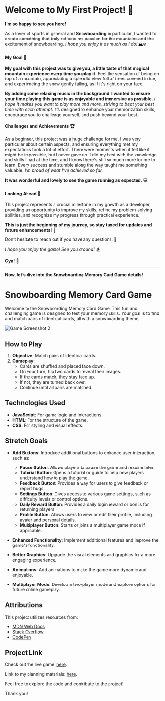 # Welcome to My First Project! 🎉

**I’m so happy to see you here!** 

As a lover of sports in general and **Snowboarding** in particular, I wanted to create something that truly reflects my passion for the mountains and the excitement of snowboarding. *I hope you enjoy it as much as I do!* 🏔️❄️

#### My Goal 🎯

**My goal with this project was to give you, a little taste of that magical mountain experience every time you play it.** Feel the sensation of being on top of a mountain, appreciating a splendid view full of trees covered in ice, and experiencing the snow gently falling, as if it's right on your face. 

**By adding some relaxing music in the background, I wanted to ensure your time playing this game is as enjoyable and immersive as possible.** *I hope it makes you want to play more and more, striving to beat your best time with each attempt.* It’s designed to enhance your memorization skills, encourage you to challenge yourself, and push beyond your best. 

#### Challenges and Achievements 🏆

As a beginner, this project was a huge challenge for me. I was very particular about certain aspects, and ensuring everything met my expectations took a lot of effort. There were moments when it felt like it might be impossible, but I never gave up. I did my best with the knowledge and skills I had at the time, and I know there's still so much more for me to learn. Every success and stumble along the way taught me something valuable. *I’m proud of what I’ve achieved so far.* 

**It was wonderful and lovely to see the game running as expected.** 💻

#### Looking Ahead 🔮

This project represents a crucial milestone in my growth as a developer, providing an opportunity to improve my skills, refine my problem-solving abilities, and recognize my progress through practical experience. 

**This is just the beginning of my journey, so stay tuned for updates and future enhancements!** 🚀

Don’t hesitate to reach out if you have any questions. 💬

*I hope you enjoy the game! See you around!* 🏂

**Cya!** 🫶

---

**Now, let’s dive into the Snowboarding Memory Card Game details!**

# Snowboarding Memory Card Game

Welcome to the Snowboarding Memory Card Game! This fun and challenging game is designed to test your memory skills. Your goal is to find and match pairs of identical cards, all with a snowboarding theme.

![Game Screenshot 2](https://github.com/user-attachments/assets/afa760ca-3bb0-4b74-ab92-ba964e1e2b98)

## How to Play

1. **Objective**: Match pairs of identical cards.
2. **Gameplay**: 
   - Cards are shuffled and placed face down.
   - On your turn, flip two cards to reveal their images.
   - If the cards match, they stay face up.
   - If not, they are turned back over.
   - Continue until all pairs are matched.

## Technologies Used

- **JavaScript**: For game logic and interactions.
- **HTML**: For the structure of the game.
- **CSS**: For styling and visual effects.

## Stretch Goals

- **Add Buttons**: Introduce additional buttons to enhance user interaction, such as:
   - **Pause Button**: Allows players to pause the game and resume later.
   - **Tutorial Button**: Opens a tutorial or guide to help new players understand how to play the game.
   - **Feedback Button**: Provides a way for users to give feedback or report bugs.
   - **Settings Button**: Gives access to various game settings, such as difficulty levels or control options.
   - **Daily Reward Button**: Provides a daily login reward or bonus for returning players.
   - **Profile Button**: Allows users to view or edit their profile, including avatar and personal details.
   - **Multiplayer Button**: Starts or joins a multiplayer game mode if applicable.

- **Enhanced Functionality**: Implement additional features and improve the game's functionality.
- **Better Graphics**: Upgrade the visual elements and graphics for a more engaging experience.
- **Animations**: Add animations to make the game more dynamic and enjoyable.
- **Multiplayer Mode**: Develop a two-player mode and explore options for future online gameplay.

## Attributions

This project utilizes resources from:
- [MDN Web Docs](https://developer.mozilla.org/en-US/)
- [Stack Overflow](https://stackoverflow.co/teams/?utm_source=adwords&utm_medium=ppc&utm_campaign=kb_teams_search_nb_dsa_targeted_audiences_namer&_bt=608707708707&_bk=&_bm=&_bn=g&gad_source=1&gclid=Cj0KCQjw-_mvBhDwARIsAA-Q0Q7BRbxoxSn8F_2e9wsz-JH0SJSzW8J2nNb0LU3exneTsyz6oc9jjMYaAq3gEALw_wcB)
- [CodePen](https://codepen.io/)

## Project Link

Check out the live game: [here](https://camilasalmeida.github.io/snowboard-memory-card-game/).

Link to my planning materials: [here](https://github.com/camilasalmeida/snowboard-memory-card-game/blob/main/planning-materials.md).

Feel free to explore the code and contribute to the project!

Thank you!
